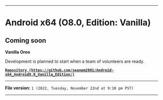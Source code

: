
***

# Android x64 (O8.0, Edition: Vanilla)

## Coming soon

**Vanilla Oreo**

Development is planned to start when a team of volunteers are ready.

**[`Repository (https://github.com/seanpm2001/Android-x64_Android8.0_Vanilla_Edition/)`](https://github.com/seanpm2001/Android-x64_Android8.0_Vanilla_Edition/)**

***

**File version:** `1 (2022, Tuesday, November 22nd at 9:10 pm PST)`

***
